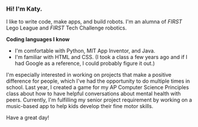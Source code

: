 ### Hi! I'm Katy.
I like to write code, make apps, and build robots. I'm an alumna of *FIRST* Lego League and *FIRST* Tech Challenge robotics.

**Coding languages I know**
- I'm comfortable with Python, MIT App Inventor, and Java.
- I'm familiar with HTML and CSS. (I took a class a few years ago and if I had Google as a reference, I could probably figure it out.)

I'm especially interested in working on projects that make a positive difference for people, which I've had the opportunity to do multiple  times in school. Last year, I created a game for my AP Computer Science Principles class about how to have helpful conversations about mental health with peers. Currently, I'm fulfilling my senior project requirement by working on a music-based app to help kids develop their fine motor skills.

Have a great day!
<!--
**kbarrus27/kbarrus27** is a ✨ _special_ ✨ repository because its `README.md` (this file) appears on your GitHub profile.

Here are some ideas to get you started:

- 🔭 I’m currently working on ...
- 🌱 I’m currently learning ...
- 👯 I’m looking to collaborate on ...
- 🤔 I’m looking for help with ...
- 💬 Ask me about ...
- 📫 How to reach me: ...
- 😄 Pronouns: ...
- ⚡ Fun fact: ...
-->
